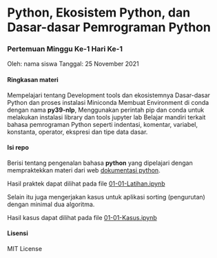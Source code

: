 # Python, Ekosistem Python, dan Dasar-dasar Pemrograman Python
### Pertemuan Minggu Ke-1 Hari Ke-1

Oleh: nama siswa
Tanggal: 25 November 2021

#### Ringkasan materi
Mempelajari tentang Development tools dan ekosistemnya
Dasar-dasar Python dan proses instalasi Miniconda
Membuat Environment di conda dengan nama __py39-nlp__, 
Menggunakan  perintah pip dan conda untuk melakukan instalasi library dan tools jupyter lab
Belajar mandiri terkait bahasa pemrograman Python seperti indentasi, komentar, variabel, konstanta, operator, ekspresi dan tipe data dasar.

#### Isi repo

Berisi tentang pengenalan bahasa __python__ yang dipelajari dengan mempraktekkan materi dari web [dokumentasi python](https://docs.python.org/3.9/tutorial/index.html). 

Hasil praktek dapat dilihat pada file [01-01-Latihan.ipynb](./01-01-Latihan.ipynb)

Selain itu juga mengerjakan kasus untuk aplikasi sorting (pengurutan) dengan minimal dua algoritma.

Hasil kasus dapat dilihat pada file [01-01-Kasus.ipynb](./01-01-Kasus.ipynb)

#### Lisensi

MIT License